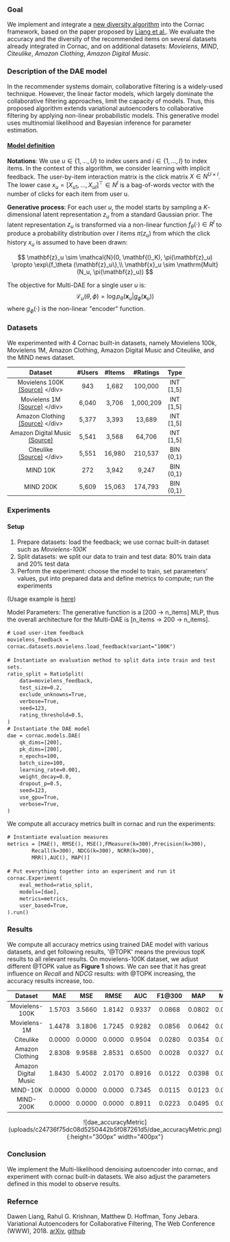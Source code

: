 ### Goal
We implement and integrate a [new diversity algorithm](https://github.com/cydonia999/variational-autoencoders-for-collaborative-filtering-pytorch) into the Cornac framework, based on the paper proposed by [Liang et al.](https://arxiv.org/abs/1802.05814). We evaluate the accuracy and the diversity of the recommended items on several datasets already integrated in Cornac, and on additional datasets: _Movielens_, _MIND_, _Citeulike_, _Amazon Clothing_, _Amazon Digital Music_.

### Description of the DAE model
In the recommender systems domain, collaborative filtering is a widely-used technique. However, the linear factor models, which largely dominate the collaborative filtering approaches, limit the capacity of models. Thus, this proposed algorithm extends variational autoencoders to collaborative filtering by applying non-linear probabilistic models. This generative model uses multinomial likelihood and Bayesian inference for parameter estimation.

#### [Model definition](https://gitlab.ifi.uzh.ch/ddis/Students/Projects/2023-diversity-framework/-/blob/algorithm_vae/cornac/models/dae/dae.py)
__Notations__: We use $u \in \{1,\dots,U\}$ to index users and $i \in \{1,\dots,I\}$ to index items. In the context of this algorithm, we consider learning with implicit feedback. The user-by-item interaction matrix is the click matrix $X \in N^{U\times I}$. The lower case $x_u =[X_{u1},\dots,X_{uI}]^\top \in N^I$ is a bag-of-words vector with the number of clicks for each item from user u.

__Generative process__: For each user $u$, the model starts by sampling a $K$-dimensional latent representation $z_u$ from a standard Gaussian prior. The latent representation $z_u$ is transformed via a non-linear function $f_θ (\cdot) \in R^I$ to produce a probability distribution over $I$ items $\pi (z_u)$ from which the click history $x_u$ is assumed to have been drawn:

$$
\mathbf{z}_u \sim \mathcal{N}(0, \mathbf{I}_K),  \pi(\mathbf{z}_u) \propto \exp\{f_\theta (\mathbf{z}_u\},\\
\mathbf{x}_u \sim \mathrm{Mult}(N_u, \pi(\mathbf{z}_u))
$$

The objective for Multi-DAE for a single user $u$ is:
$$
\mathcal{L}_u(\theta, \phi) = \log p_\theta(\mathbf{x}_u | g_\phi(\mathbf{x}_u))
$$
where $g_\phi(\cdot)$ is the non-linear "encoder" function.

### Datasets
We experimented with 4 Cornac built-in datasets, namely Movielens 100k, Movielens 1M, Amazon Clothing, Amazon Digital Music and Citeulike, and the MIND news dataset.

| Dataset | #Users | #Items | #Ratings |Type | 
| :----: | :----: | :----: | :----:| :----:| 
| Movielens 100K <br> [(Source)](https://github.com/PreferredAI/cornac/tree/master/cornac/datasets#:~:text=MovieLens%20100k%0A(-,source,-)) </div> | 943 | 1,682 | 100,000 | INT<br> [1,5]| 
| Movielens 1M <br> [(Source)](https://github.com/PreferredAI/cornac/tree/master/cornac/datasets#:~:text=MovieLens%201M%0A(-,source,-)) </div> | 6,040 | 3,706 | 1,000,209 | INT<br> [1,5]| 
| Amazon Clothing <br> [(Source)](https://github.com/PreferredAI/cornac/tree/master/cornac/datasets#:~:text=Amazon%20Clothing%0A(-,source,-)) </div> | 5,377 | 3,393 | 13,689 | INT<br> [1,5]|
| Amazon Digital Music <br> [(Source)](http://jmcauley.ucsd.edu/data/amazon/) </div> | 5,541 | 3,568 | 64,706 | INT<br> [1,5]|
| Citeulike <br> [(Source)](https://github.com/PreferredAI/cornac/tree/master/cornac/datasets#:~:text=Citeulike%0A(-,source,-)) </div> | 5,551 | 16,980 | 210,537 | BIN<br> {0,1}|
| MIND 10K | 272 | 3,942 | 9,247 | BIN<br> {0,1}|
| MIND 200K | 5,609 | 15,063 | 174,793 | BIN<br> {0,1}|

### Experiments
#### Setup
1. Prepare datasets: load the feedback; we use cornac built-in dataset such as _Movielens-100K_
2. Split datasets: we split our data to train and test data: 80% train data and 20% test data
3. Perform the experiment: choose the model to train, set parameters' values, put into prepared data and define metrics to compute; run the experiments

(Usage example is [here](https://gitlab.ifi.uzh.ch/ddis/Students/Projects/2023-diversity-framework/-/blob/algorithm_vae/examples/dae_movielens.py))

Model Parameters: The generative function is a [200 -> n_items] MLP, thus the overall architecture for the Multi-DAE is [n_items -> 200 -> n_items].

	# Load user-item feedback
	movielens_feedback = cornac.datasets.movielens.load_feedback(variant="100K")

	# Instantiate an evaluation method to split data into train and test sets.
	ratio_split = RatioSplit(
    	data=movielens_feedback,
    	test_size=0.2,
    	exclude_unknowns=True,
    	verbose=True,
    	seed=123,
    	rating_threshold=0.5,
	)
	# Instantiate the DAE model
	dae = cornac.models.DAE(
   		qk_dims=[200],
  		pk_dims=[200],
    	n_epochs=100,
    	batch_size=100,
    	learning_rate=0.001,
    	weight_decay=0.0,
    	dropout_p=0.5,
    	seed=123,
    	use_gpu=True,
    	verbose=True,
	)

We compute all accuracy metrics built in cornac and run the experiments:

	# Instantiate evaluation measures
	metrics = [MAE(), RMSE(), MSE(),FMeasure(k=300),Precision(k=300),
           	Recall(k=300), NDCG(k=300), NCRR(k=300),
           	MRR(),AUC(), MAP()]

	# Put everything together into an experiment and run it
	cornac.Experiment(
    	eval_method=ratio_split,
    	models=[dae],
    	metrics=metrics,
    	user_based=True,
	).run()

### Results

We compute all accuracy metrics using trained DAE model with various datasets, and get following results, '@TOPK' means the previous topK results to all relevant results. On movielens-100K dataset, we adjust different @TOPK value as **Figure 1** shows. We can see that it has great influence on _Recall_ and _NDCG_ results: with @TOPK increasing, the accuracy results increase, too.

| Dataset |    MAE |    MSE |   RMSE |    AUC | F1@300 |    MAP |    MRR | NCRR@300 | NDCG@300 | Precision@300 | Recall@300 | Train (s) | Test (s) |
| :----: | :----: | :----: | :----:| :----:| :----:| :----:| :----:| :----:| :----:| :----:| :----:| :----:| :----:|
| Movielens-100K | 1.5703 | 3.5660 | 1.8142 | 0.9337 | 0.0868 | 0.0802 | 0.0813 |   0.0777 |   0.3419 |  0.0478 | 0.8203 | 4.4301 | 3.8157 |
| Movielens-1M | 1.4478 | 3.1806 | 1.7245 | 0.9282 | 0.0856 | 0.0642 | 0.0603 |   0.0583 |   0.2788 | 0.0490 |0.6472 | 55.5943 | 46.5148 |
| Citeulike |  0.0000 | 0.0000 | 0.0000 | 0.9504 | 0.0280 | 0.0354 | 0.0346 |   0.0347 |   0.1906 |        0.0147 |  0.6174 |  202.5067 |  72.5447 |
| Amazon Clothing |  2.8308 | 9.9588 | 2.8531 | 0.6500 | 0.0028 | 0.0327 | 0.0359 |   0.0332 |   0.0917 | 0.0014 | 0.3644 |   45.6439 | 2.3799 |
| Amazon Digital Music |  1.8430 | 5.4002 | 2.0170 | 0.8916 | 0.0122 | 0.0398 | 0.0491 |   0.0427 |   0.1727 | 0.0063 | 0.6706 | 50.8588 | 7.4137 |
| MIND-10K |  0.0000 | 0.0000 | 0.0000 | 0.7345 | 0.0115 | 0.0123 | 0.0262 |   0.0153 |   0.0902 |        0.0059 | 0.3568 | 3.5160 | 0.6845 |
| MIND-200K |  0.0000 | 0.0000 | 0.0000 | 0.8911 | 0.0223 | 0.0495 | 0.0860 |   0.0621 |   0.1510 |        0.0120 | 0.4094 | 195.5282 | 54.8801 |

<div align=center>![dae_accuracyMetric](uploads/c24736f75dc08d5250442b5f087261d5/dae_accuracyMetric.png){:height="300px" width="400px"}</div>

### Conclusion
We implement the Multi-likelihood denoising autoencoder into cornac, and experiment with cornac built-in datasets. We also adjust the parameters defined in this model to observe results.

### Refernce
Dawen Liang, Rahul G. Krishnan, Matthew D. Hoffman, Tony Jebara. Variational Autoencoders for Collaborative Filtering, The Web Conference (WWW), 2018. [arXiv](https://arxiv.org/abs/1802.05814), [github](https://github.com/dawenl/vae_cf)

